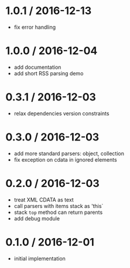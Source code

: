 
1.0.1 / 2016-12-13
==================

 * fix error handling

1.0.0 / 2016-12-04
==================

 * add documentation
 * add short RSS parsing demo

0.3.1 / 2016-12-03
==================

 * relax dependencies version constraints

0.3.0 / 2016-12-03
==================

 * add more standard parsers: object, collection
 * fix exception on cdata in ignored elements

0.2.0 / 2016-12-03
==================

 * treat XML CDATA as text
 * call parsers with items stack as 'this`
 * stack `top` method can return parents
 * add debug module

0.1.0 / 2016-12-01
==================

 * initial implementation
